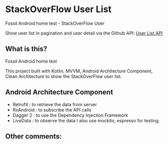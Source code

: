 # StackOverFlow User List
Fossil Android home test - StackOverFlow User

Show user list in pagination and user detail via the Github API: [User List API](https://api.stackexchange.com/2.2/users?page=1&pagesize=30&site=stackoverflow)

## What is this?
Fossil Android home test

This project built with Kotlin, MVVM, Android Architecture Component, Clean Architecture to show the StackOverFlow user list.

## Android Architecture Component
- Retrofit : to retrieve the data from server
- RxAndroid : to subscribe the API calls
- Dagger 2 : to use the Dependency Injection Framework
- LiveData : to observe the data
I also use mockito, espresso for testing. 

## Other comments:
